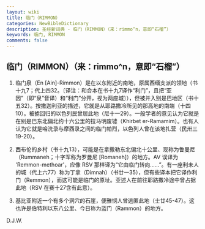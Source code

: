 ```yaml
---
layout: wiki
title: 临门（RIMMON）
categories: NewBibleDictionary
description: 圣经新词典 - 临门（RIMMON）（来：rimmo^n，意即“石榴”）
keywords: 临门, RIMMON
comments: false
---
```


## 临门（RIMMON）（来：rimmo^n，意即“石榴”）

1. 临门泉（En [Ain]-Rimmon）是在以东附近的南地，原属西缅支派的领地（书十九7；代上四32。〔译注：和合本在书十九7译作“利门”，且把“亚因”（即“泉”音译）和“利门”分开，视为两座城〕），但被并入别是巴地区（书十五32）。按撒迦利亚的描述，它就是从耶路撒冷所见的那高地的南端（十四10）。被掳回归的以色列民曾居此地（尼十一29）。一般学者的意见认为它就是在别是巴东北偏北约十六公里的拉马明废墟（Khirbet er-Ramamim）。也有人认为它就是哈洗录与摩西录之间的临门帕烈，以色列人曾在该地扎营（民卅三19-20）。

2. 西布伦的乡村（书十九13），可能是在拿撒勒东北偏北十公里、现称为鲁曼尼（Rummaneh；十字军称为罗曼尼 [Romaneh]）的地方。AV 误译为 'Remmon-methoar'，应像 RSV 那样译为“它由临门转向……”。有一座利未人的城（代上六77）称为丁拿（Dimnah）（书廿一35），但有些译本把它译作利门（Remmon），而这可能是临门的原址。亚述人在前往耶路撒冷途中曾占据此地（RSV 在赛十27含有此意）。

3. 基比亚附近一个有多个洞穴的石崖，便雅悯人曾逃匿此地（士廿45-47）。这也许是伯特利以东八公里、今日称为蓝门（Rammon）的地方。

D.J.W.









